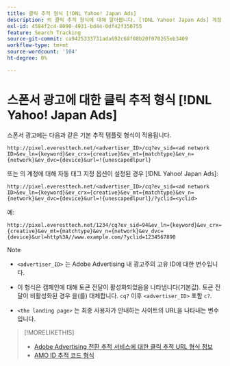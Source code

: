 ```yaml
---
title: 클릭 추적 형식 [!DNL Yahoo! Japan Ads]
description: 의 클릭 추적 형식에 대해 알아봅니다. [!DNL Yahoo! Japan Ads] 계정.
exl-id: 4584f2c4-8090-4931-bd44-0df42f350755
feature: Search Tracking
source-git-commit: ca9425333731ada692c68f08b20f070265eb3409
workflow-type: tm+mt
source-wordcount: '104'
ht-degree: 0%

---
```


# 스폰서 광고에 대한 클릭 추적 형식 [!DNL Yahoo! Japan Ads]

스폰서 광고에는 다음과 같은 기본 추적 템플릿 형식이 적용됩니다.

`http://pixel.everesttech.net/<advertiser_ID>/cq?ev_sid=<ad network ID>&ev_ln={keyword}&ev_crx={creative}&ev_mt={matchtype}&ev_n={network}&ev_dvc={device}&url=!{unescapedlpurl}`

또는 의 계정에 대해 자동 태그 지정 옵션이 설정된 경우 [!DNL Yahoo! Japan Ads]:

`http://pixel.everesttech.net/<advertiser_ID>/cq?ev_sid=<ad network ID>&ev_ln={keyword}&ev_crx={creative}&ev_mt={matchtype}&ev_n={network}&ev_dvc={device}&url=!{unescapedlpurl}/?yclid=<yclid>`

예:

`http://pixel.everesttech.net/1234/cq?ev_sid=94&ev_ln={keyword}&ev_crx={creative}&ev_mt={matchtype}&ev_n={network}&ev_dvc={device}&url=http%3A//www.example.com/?yclid=1234567890`

>[!NOTE]
>
>* `<advertiser_ID>` 는 Adobe Advertising 내 광고주의 고유 ID에 대한 변수입니다.
>
>* 이 형식은 캠페인에 대해 토큰 전달이 활성화되었음을 나타냅니다(기본값). 토큰 전달이 비활성화된 경우 을(를) 대체합니다. `cq?` 이후 `<advertiser_ID>` 포함 `c?`.
>
>* `<the landing page>` 는 최종 사용자가 안내하는 사이트의 URL을 나타내는 변수입니다.

>[!MORELIKETHIS]
>
>* [Adobe Advertising 전환 추적 서비스에 대한 클릭 추적 URL 형식 정보](formats-click-tracking-about.md)
>* [AMO ID 추적 코드 형식](amo-id-tracking-parameter.md)

